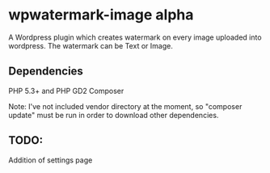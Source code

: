 wpwatermark-image alpha
=================

A Wordpress plugin which creates watermark on every image uploaded into wordpress. The watermark can be Text or Image.

Dependencies
--------------------
PHP 5.3+ and PHP GD2
Composer

Note: I've not included vendor directory at the moment, so "composer update" must be run in order to download other dependencies.

TODO:
-------
Addition of settings page 


